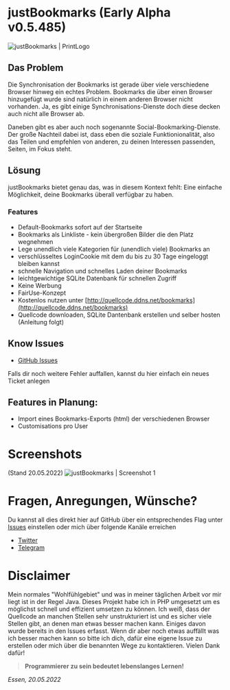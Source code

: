 # justBookmarks (Early Alpha v0.5.485)
![justBookmarks | PrintLogo](http://quellcode.ddns.net/bookmarks/images/about/print-logo-945x425.png)

## Das Problem
Die Synchronisation der Bookmarks ist gerade über viele verschiedene Browser hinweg ein echtes Problem. Bookmarks die über einen Browser hinzugefügt wurde sind natürlich in einem anderen Browser nicht vorhanden. Ja, es gibt einige Synchronisations-Dienste doch diese decken auch nicht alle Browser ab. 

Daneben gibt es aber auch noch sogenannte Social-Bookmarking-Dienste. Der große Nachteil dabei ist, dass eben die soziale Funktionionalität, also das Teilen und empfehlen von anderen, zu deinen Interessen passenden, Seiten, im Fokus steht.

## Lösung
justBookmarks bietet genau das, was in diesem Kontext fehlt: Eine einfache Möglichkeit, deine Bookmarks überall verfügbar zu haben.

### Features
* Default-Bookmarks sofort auf der Startseite
* Bookmarks als Linkliste - kein übergroßen Bilder die den Platz wegnehmen
* Lege unendlich viele Kategorien für (unendlich viele) Bookmarks an
* verschlüsseltes LoginCookie mit dem du bis zu 30 Tage eingeloggt bleiben kannst
* schnelle Navigation und schnelles Laden deiner Bookmarks
* leichtgewichtige SQLite Datenbank für schnellen Zugriff
* Keine Werbung
* FairUse-Konzept
* Kostenlos nutzen unter [http://quellcode.ddns.net/bookmarks](http://quellcode.ddns.net/bookmarks)
* Quellcode downloaden, SQLite Dantenbank erstellen und selber hosten (Anleitung folgt)

## Know Issues
* [GitHub Issues](https://github.com/magicmarcy/justBookmarks/issues)

Falls dir noch weitere Fehler auffallen, kannst du hier einfach ein neues Ticket anlegen

## Features in Planung:
* Import eines Bookmarks-Exports (html) der verschiedenen Browser
* Customisations pro User

# Screenshots
(Stand 20.05.2022)
![justBookmarks | Screenshot 1](http://quellcode.ddns.net/bookmarks/images/about/live_screenshot_a.png)

# Fragen, Anregungen, Wünsche?
Du kannst all dies direkt hier auf GitHub über ein entsprechendes Flag unter [Issues](https://github.com/magicmarcy/justBookmarks/issues) einstellen oder mich über folgende Kanäle erreichen
* [Twitter](https://twitter.com/magic_marcy)
* [Telegram](https://t.me/marcyessen)

# Disclaimer
Mein normales "Wohlfühlgebiet" und was in meiner täglichen Arbeit vor mir liegt ist in der Regel Java. Dieses Projekt habe ich in PHP umgesetzt um es möglichst schnell und effizient umsetzen zu können. Ich weiß, dass der Quellcode an manchen Stellen sehr unstrukturiert ist und es sicher viele Stellen gibt, an denen man etwas besser machen kann. Einiges davon wurde bereits in den Issues erfasst. Wenn dir aber noch etwas auffällt was ich besser machen kann so bitte ich dich, dafür eine eigene Issue zu erstellen oder mich über die benannten Wege zu kontaktieren. Vielen Dank dafür!

>**Programmierer zu sein bedeutet lebenslanges Lernen!** 
> 
_Essen, 20.05.2022_ 
